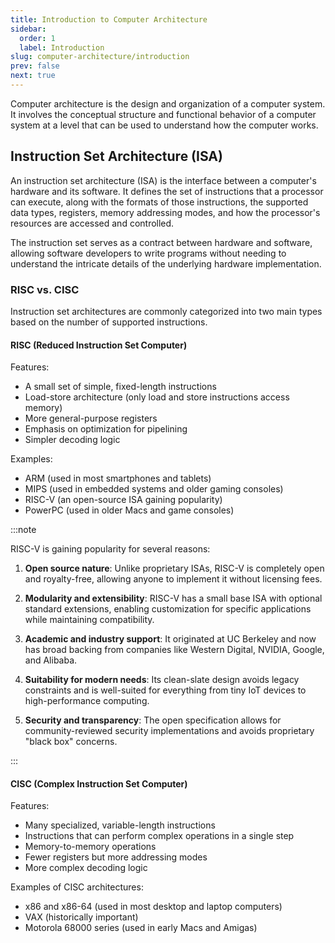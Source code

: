 ```yaml
---
title: Introduction to Computer Architecture
sidebar:
  order: 1
  label: Introduction
slug: computer-architecture/introduction
prev: false
next: true
---
```


Computer architecture is the design and organization of a computer system. It involves the conceptual structure and functional behavior of a computer system at a level that can be used to understand how the computer works.

## Instruction Set Architecture (ISA)

An instruction set architecture (ISA) is the interface between a computer's hardware and its software. It defines the set of instructions that a processor can execute, along with the formats of those instructions, the supported data types, registers, memory addressing modes, and how the processor's resources are accessed and controlled.

The instruction set serves as a contract between hardware and software, allowing software developers to write programs without needing to understand the intricate details of the underlying hardware implementation.

### RISC vs. CISC

Instruction set architectures are commonly categorized into two main types based on the number of supported instructions.

#### RISC (Reduced Instruction Set Computer)

Features:
- A small set of simple, fixed-length instructions
- Load-store architecture (only load and store instructions access memory)
- More general-purpose registers
- Emphasis on optimization for pipelining
- Simpler decoding logic

Examples:
- ARM (used in most smartphones and tablets)
- MIPS (used in embedded systems and older gaming consoles)
- RISC-V (an open-source ISA gaining popularity)
- PowerPC (used in older Macs and game consoles)

:::note

RISC-V is gaining popularity for several reasons:

1. **Open source nature**: Unlike proprietary ISAs, RISC-V is completely open and royalty-free, allowing anyone to implement it without licensing fees.

2. **Modularity and extensibility**: RISC-V has a small base ISA with optional standard extensions, enabling customization for specific applications while maintaining compatibility.

3. **Academic and industry support**: It originated at UC Berkeley and now has broad backing from companies like Western Digital, NVIDIA, Google, and Alibaba.

4. **Suitability for modern needs**: Its clean-slate design avoids legacy constraints and is well-suited for everything from tiny IoT devices to high-performance computing.

5. **Security and transparency**: The open specification allows for community-reviewed security implementations and avoids proprietary "black box" concerns.

:::

#### CISC (Complex Instruction Set Computer)

Features:
- Many specialized, variable-length instructions
- Instructions that can perform complex operations in a single step
- Memory-to-memory operations
- Fewer registers but more addressing modes
- More complex decoding logic

Examples of CISC architectures:
- x86 and x86-64 (used in most desktop and laptop computers)
- VAX (historically important)
- Motorola 68000 series (used in early Macs and Amigas)
